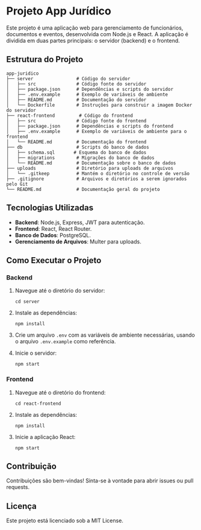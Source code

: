 # Projeto App Jurídico

Este projeto é uma aplicação web para gerenciamento de funcionários, documentos e eventos, desenvolvida com Node.js e React. A aplicação é dividida em duas partes principais: o servidor (backend) e o frontend.

## Estrutura do Projeto

```
app-juridico
├── server                # Código do servidor
│   ├── src               # Código fonte do servidor
│   ├── package.json      # Dependências e scripts do servidor
│   ├── .env.example      # Exemplo de variáveis de ambiente
│   ├── README.md         # Documentação do servidor
│   └── Dockerfile        # Instruções para construir a imagem Docker do servidor
├── react-frontend         # Código do frontend
│   ├── src               # Código fonte do frontend
│   ├── package.json      # Dependências e scripts do frontend
│   ├── .env.example      # Exemplo de variáveis de ambiente para o frontend
│   └── README.md         # Documentação do frontend
├── db                    # Scripts do banco de dados
│   ├── schema.sql       # Esquema do banco de dados
│   ├── migrations        # Migrações do banco de dados
│   └── README.md         # Documentação sobre o banco de dados
├── uploads               # Diretório para uploads de arquivos
│   └── .gitkeep          # Mantém o diretório no controle de versão
├── .gitignore            # Arquivos e diretórios a serem ignorados pelo Git
└── README.md             # Documentação geral do projeto
```

## Tecnologias Utilizadas

- **Backend**: Node.js, Express, JWT para autenticação.
- **Frontend**: React, React Router.
- **Banco de Dados**: PostgreSQL.
- **Gerenciamento de Arquivos**: Multer para uploads.

## Como Executar o Projeto

### Backend

1. Navegue até o diretório do servidor:
   ```
   cd server
   ```

2. Instale as dependências:
   ```
   npm install
   ```

3. Crie um arquivo `.env` com as variáveis de ambiente necessárias, usando o arquivo `.env.example` como referência.

4. Inicie o servidor:
   ```
   npm start
   ```

### Frontend

1. Navegue até o diretório do frontend:
   ```
   cd react-frontend
   ```

2. Instale as dependências:
   ```
   npm install
   ```

3. Inicie a aplicação React:
   ```
   npm start
   ```

## Contribuição

Contribuições são bem-vindas! Sinta-se à vontade para abrir issues ou pull requests.

## Licença

Este projeto está licenciado sob a MIT License.
